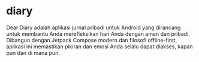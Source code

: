 # diary
Dear Diary adalah aplikasi jurnal pribadi untuk Android yang dirancang untuk membantu Anda merefleksikan hari Anda dengan aman dan pribadi. Dibangun dengan Jetpack Compose modern dan filosofi offline-first, aplikasi ini memastikan pikiran dan emosi Anda selalu dapat diakses, kapan pun dan di mana pun.
